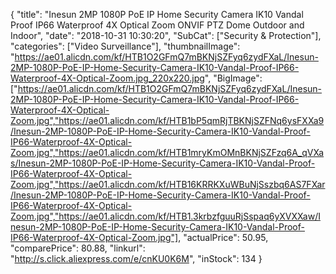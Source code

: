 {
	"title": "Inesun 2MP 1080P PoE IP Home Security Camera IK10 Vandal Proof IP66 Waterproof 4X Optical Zoom ONVIF PTZ Dome Outdoor and Indoor",
	"date": "2018-10-31 10:30:20",
	"SubCat": ["Security & Protection"],
	"categories": ["Video Surveillance"],
	"thumbnailImage": "https://ae01.alicdn.com/kf/HTB1O2GFmQ7mBKNjSZFyq6zydFXaL/Inesun-2MP-1080P-PoE-IP-Home-Security-Camera-IK10-Vandal-Proof-IP66-Waterproof-4X-Optical-Zoom.jpg_220x220.jpg",
	"BigImage": ["https://ae01.alicdn.com/kf/HTB1O2GFmQ7mBKNjSZFyq6zydFXaL/Inesun-2MP-1080P-PoE-IP-Home-Security-Camera-IK10-Vandal-Proof-IP66-Waterproof-4X-Optical-Zoom.jpg","https://ae01.alicdn.com/kf/HTB1bP5qmRjTBKNjSZFNq6ysFXXa9/Inesun-2MP-1080P-PoE-IP-Home-Security-Camera-IK10-Vandal-Proof-IP66-Waterproof-4X-Optical-Zoom.jpg","https://ae01.alicdn.com/kf/HTB1mryKmOMnBKNjSZFzq6A_qVXas/Inesun-2MP-1080P-PoE-IP-Home-Security-Camera-IK10-Vandal-Proof-IP66-Waterproof-4X-Optical-Zoom.jpg","https://ae01.alicdn.com/kf/HTB16KRRKXuWBuNjSszbq6AS7FXar/Inesun-2MP-1080P-PoE-IP-Home-Security-Camera-IK10-Vandal-Proof-IP66-Waterproof-4X-Optical-Zoom.jpg","https://ae01.alicdn.com/kf/HTB1.3krbzfguuRjSspaq6yXVXXaw/Inesun-2MP-1080P-PoE-IP-Home-Security-Camera-IK10-Vandal-Proof-IP66-Waterproof-4X-Optical-Zoom.jpg"],
	"actualPrice": 50.95,
	"comparePrice": 80.88,
	"linkurl": "http://s.click.aliexpress.com/e/cnKU0K6M",
	"inStock": 134
}
